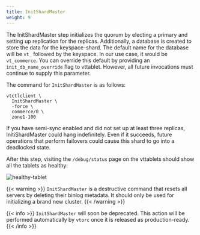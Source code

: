 ```yaml
---
title: InitShardMaster
weight: 9
---
```


The InitShardMaster step initializes the quorum by electing a primary and setting up replication for the replicas. Additionally, a database is created to store the data for the keyspace-shard. The default name for the database will be `vt_` followed by the keyspace. In our use case, it would be `vt_commerce`. You can override this default by providing an `init_db_name_override` flag to vttablet. However, all future invocations must continue to supply this parameter.

The command for `InitShardMaster` is as follows:

```text
vtctlclient \
  InitShardMaster \
  -force \
  commerce/0 \
  zone1-100
```

If you have semi-sync enabled and did not set up at least three replicas, InitiShardMaster could hang indefinitely. Even if it succeeds, future operations that perform failovers could cause this shard to go into a deadlocked state.

After this step, visiting the `/debug/status` page on the vttablets should show all the tablets as healthy:

![healthy-tablet](../img/healthy-tablet.png)

{{< warning >}}
`InitShardMaster` is a destructive command that resets all servers by deleting their binlog metadata. It should only be used for initializing a brand new cluster.
{{< /warning >}}

{{< info >}}
`InitShardMaster` will soon be deprecated. This action will be performed automatically by `vtorc` once it is released as production-ready.
{{< /info >}}
